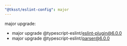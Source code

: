 ```yaml
---
"@tksst/eslint-config": major
---
```


major upgrade:

- major upgrade @typescript-eslint/eslint-plugin@6.0.0
- major upgrade @typescript-eslint/parser@6.0.0
